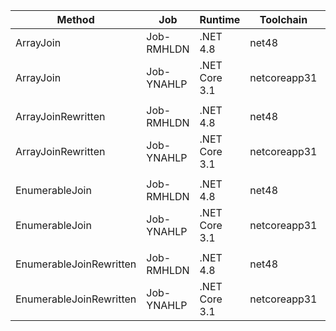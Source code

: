 |                  Method |        Job |       Runtime |    Toolchain |     Mean |    Error |   StdDev | Ratio |    Gen 0 |    Gen 1 |    Gen 2 | Allocated |
|------------------------ |----------- |-------------- |------------- |---------:|---------:|---------:|------:|---------:|---------:|---------:|----------:|
|               ArrayJoin | Job-RMHLDN |      .NET 4.8 |        net48 | 14.99 ms | 0.157 ms | 0.147 ms |  1.00 | 984.3750 | 984.3750 | 984.3750 |  11.94 MB |
|               ArrayJoin | Job-YNAHLP | .NET Core 3.1 | netcoreapp31 | 10.61 ms | 0.075 ms | 0.071 ms |  0.71 | 796.8750 | 796.8750 | 796.8750 |   7.94 MB |
|                         |            |               |              |          |          |          |       |          |          |          |           |
|      ArrayJoinRewritten | Job-RMHLDN |      .NET 4.8 |        net48 | 11.60 ms | 0.048 ms | 0.045 ms |  1.00 | 609.3750 | 484.3750 | 484.3750 |  14.99 MB |
|      ArrayJoinRewritten | Job-YNAHLP | .NET Core 3.1 | netcoreapp31 | 10.32 ms | 0.035 ms | 0.033 ms |  0.89 | 609.3750 | 500.0000 | 484.3750 |  14.99 MB |
|                         |            |               |              |          |          |          |       |          |          |          |           |
|          EnumerableJoin | Job-RMHLDN |      .NET 4.8 |        net48 | 15.02 ms | 0.092 ms | 0.082 ms |  1.00 | 984.3750 | 984.3750 | 984.3750 |  11.94 MB |
|          EnumerableJoin | Job-YNAHLP | .NET Core 3.1 | netcoreapp31 | 10.27 ms | 0.049 ms | 0.046 ms |  0.68 | 796.8750 | 796.8750 | 796.8750 |   7.94 MB |
|                         |            |               |              |          |          |          |       |          |          |          |           |
| EnumerableJoinRewritten | Job-RMHLDN |      .NET 4.8 |        net48 | 13.34 ms | 0.045 ms | 0.042 ms |  1.00 | 609.3750 | 484.3750 | 484.3750 |  14.99 MB |
| EnumerableJoinRewritten | Job-YNAHLP | .NET Core 3.1 | netcoreapp31 | 12.21 ms | 0.051 ms | 0.045 ms |  0.92 | 609.3750 | 500.0000 | 484.3750 |  14.99 MB |